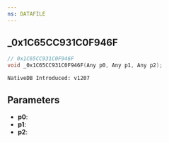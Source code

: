 ```yaml
---
ns: DATAFILE
---
```

## _0x1C65CC931C0F946F

```c
// 0x1C65CC931C0F946F
void _0x1C65CC931C0F946F(Any p0, Any p1, Any p2);
```

```
NativeDB Introduced: v1207
```

## Parameters
* **p0**:
* **p1**:
* **p2**:
